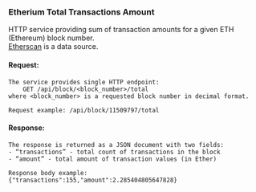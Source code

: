 ### Etherium Total Transactions Amount
HTTP service providing sum of transaction amounts for a given ETH (Ethereum) block number.  
[Etherscan](https://etherscan.io/) is a data source.

#### Request:
    The service provides single HTTP endpoint:
        GET /api/block/<block_number>/total
    where <block_number> is a requested block number in decimal format.

    Request example: /api/block/11509797/total
#### Response:
    The response is returned as a JSON document with two fields:
    - “transactions” - total count of transactions in the block
    - “amount” - total amount of transaction values (in Ether)

    Response body example:
    {"transactions":155,"amount":2.285404805647828}
